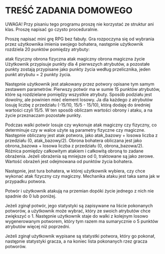 # TREŚĆ ZADANIA DOMOWEGO

UWAGA! Przy pisaniu tego programu proszę nie korzystać ze struktur ani klas. Proszę napisać go czysto proceduralnie.

Proszę napisać mini grę RPG bez fabuły. Gra rozpoczyna się od wybrania przez użytkownika imienia swojego bohatera, następnie użytkownik rozdziela 20 punktów pomiędzy atrybuty:

atak fizyczny
obrona fizyczna
atak magiczny
obrona magiczna
życie
Użytkownik przypisuje punkty dla 4 pierwszych atrybutów, a pozostałe punkty zostają przypisane jako punkty życia według przelicznika, jeden punkt atrybutu = 2 punkty życia.

Następnie użytkownik jest atakowany przez potwory opisane tym samym zestawem parametrów. Pierwszy potwór ma w sumie 15 punktów atrybutów, które są rozdzielane pomiędzy wszystkie atrybuty. Sposób podziału jest dowolny, ale powinien mieć element losowy. Ja dla każdego z atrybutów losuję liczbę z przedziału (-15/10, 15/5 - 15/10), którą dodaję do średniej wartości czyli 15/5. W ten sposób obliczam wartości obrony i ataku, a na życie przeznaczam pozostałe punkty.

Podczas walki potwór losuje czy wykonuje atak magiczny czy fizyczny, co determinuje czy w walce użyte są parametry fizyczne czy magiczne. Następnie obliczany jest atak potwora, jako atak_bazowy + losowa liczba z przedziału (0, atak_bazowy/2). Obrona bohatera obliczana jest jako obrona_bazowa + losowa liczba z przedziału (0, obrona_bazowa/2). Różnica pomiędzy całkowitym atakiem i całkowitą obroną to zadane obrażenia. Jeżeli obrażenia są mniejsze od 0, traktowane są jako zerowe. Wartość obrażeń jest odejmowana od punktów życia bohatera.

Następnie, jest tura bohatera, w której użytkownik wybiera, czy chce wykonać atak fizyczny czy magiczny. Mechanika ataku jest taka sama jak w przypadku potwora.

Potwór i użytkownik atakują na przemian dopóki życie jednego z nich nie spadnie do 0 lub poniżej.

Jeżeli zginął potwór, jego statystyki są zapisywane na liście pokonanych potworów, a użytkownik może wybrać, który ze swoich atrybutów chce zwiększyć o 1. Następnie użytkownik staje do walki z kolejnym losowo wygenerowanym potworem, który tym razem ma sumarycznie o 5 punktów atrybutów więcej niż poprzedni.

Jeżeli zginął użytkownik wypisane są statystki potwora, który go pokonał, następnie statystyki gracza, a na koniec lista pokonanych rzez gracza potworów.
